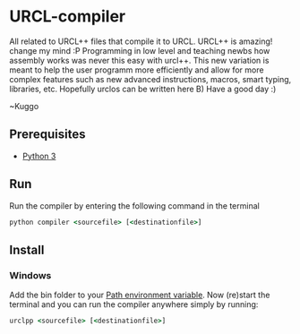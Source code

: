 # URCL-compiler
All related to URCL++ files that compile it to URCL.
URCL++ is amazing! change my mind :P
Programming in low level and teaching newbs how assembly works was never this easy with urcl++. This new variation is meant to help the user programm more efficiently and allow for more complex features such as new advanced instructions, macros, smart typing, libraries, etc. Hopefully urclos can be written here B)
Have a good day :)

~Kuggo

## Prerequisites
- [Python 3](https://www.python.org/)

## Run
Run the compiler by entering the following command in the terminal
```cmd
python compiler <sourcefile> [<destinationfile>]
```

## Install
### Windows
Add the bin folder to your [Path environment variable](https://duckduckgo.com/?q=windows+add+to+path).
Now (re)start the terminal and you can run the compiler anywhere simply by running:
```cmd
urclpp <sourcefile> [<destinationfile>]
```
